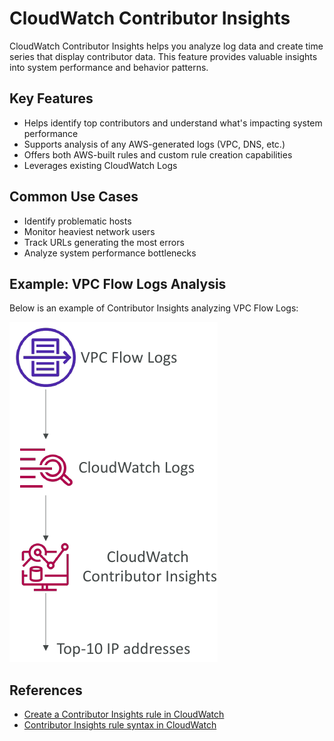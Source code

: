# CloudWatch Contributor Insights

CloudWatch Contributor Insights helps you analyze log data and create time series that display contributor data. This feature provides valuable insights into system performance and behavior patterns.

## Key Features

- Helps identify top contributors and understand what's impacting system performance
- Supports analysis of any AWS-generated logs (VPC, DNS, etc.)
- Offers both AWS-built rules and custom rule creation capabilities
- Leverages existing CloudWatch Logs

## Common Use Cases

- Identify problematic hosts
- Monitor heaviest network users
- Track URLs generating the most errors
- Analyze system performance bottlenecks

## Example: VPC Flow Logs Analysis

Below is an example of Contributor Insights analyzing VPC Flow Logs:

![contributor-insight-flow-logs](/assets/2025-02-22-21-52-53.png)

## References

- [Create a Contributor Insights rule in CloudWatch](https://docs.aws.amazon.com/AmazonCloudWatch/latest/monitoring/ContributorInsights-CreateRule.html)
- [Contributor Insights rule syntax in CloudWatch](https://docs.aws.amazon.com/AmazonCloudWatch/latest/monitoring/ContributorInsights-RuleSyntax.html)
